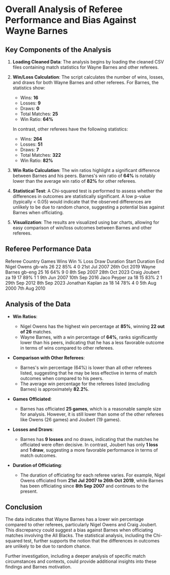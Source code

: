 # Overall Analysis of Referee Performance and Bias Against Wayne Barnes

## Key Components of the Analysis

1. **Loading Cleaned Data**: The analysis begins by loading the cleaned CSV files containing match statistics for Wayne Barnes and other referees.

2. **Win/Loss Calculation**: The script calculates the number of wins, losses, and draws for both Wayne Barnes and other referees. For Barnes, the statistics show:
   - Wins: **16**
   - Losses: **9**
   - Draws: **0**
   - Total Matches: **25**
   - Win Ratio: **64%**

   In contrast, other referees have the following statistics:
   - Wins: **264**
   - Losses: **51**
   - Draws: **7**
   - Total Matches: **322**
   - Win Ratio: **82%**

3. **Win Ratio Calculation**: The win ratios highlight a significant difference between Barnes and his peers. Barnes's win ratio of **64%** is notably lower than the average win ratio of **82%** for other referees.

4. **Statistical Test**: A Chi-squared test is performed to assess whether the differences in outcomes are statistically significant. A low p-value (typically < 0.05) would indicate that the observed differences are unlikely to be due to random chance, suggesting a potential bias against Barnes when officiating.

5. **Visualization**: The results are visualized using bar charts, allowing for easy comparison of win/loss outcomes between Barnes and other referees.

## Referee Performance Data

Referee	Country	Games	Wins	Win %	Loss	Draw	Duration Start	Duration End
Nigel Owens	gb-wls	26	22	85%	4	0	21st Jul 2007	26th Oct 2019
Wayne Barnes	gb-eng	25	16	64%	9	0	8th Sep 2007	28th Oct 2023
Craig Joubert	za	19	17	89%	1	1	9th Jun 2007	10th Sep 2016
Jaco Peyper	za	18	15	83%	2	1	29th Sep 2012	8th Sep 2023
Jonathan Kaplan	za	18	14	78%	4	0	5th Aug 2000	7th Aug 2010

## Analysis of the Data

- **Win Ratios**: 
  - Nigel Owens has the highest win percentage at **85%**, winning **22 out of 26** matches.
  - Wayne Barnes, with a win percentage of **64%**, ranks significantly lower than his peers, indicating that he has a less favorable outcome in terms of wins compared to other referees.

- **Comparison with Other Referees**:
  - Barnes's win percentage (64%) is lower than all other referees listed, suggesting that he may be less effective in terms of match outcomes when compared to his peers.
  - The average win percentage for the referees listed (excluding Barnes) is approximately **82.2%**.

- **Games Officiated**:
  - Barnes has officiated **25 games**, which is a reasonable sample size for analysis. However, it is still lower than some of the other referees like Owens (26 games) and Joubert (19 games).

- **Losses and Draws**:
  - Barnes has **9 losses** and no draws, indicating that the matches he officiated were often decisive. In contrast, Joubert has only **1 loss** and **1 draw**, suggesting a more favorable performance in terms of match outcomes.

- **Duration of Officiating**:
  - The duration of officiating for each referee varies. For example, Nigel Owens officiated from **21st Jul 2007 to 26th Oct 2019**, while Barnes has been officiating since **8th Sep 2007** and continues to the present.

## Conclusion

The data indicates that Wayne Barnes has a lower win percentage compared to other referees, particularly Nigel Owens and Craig Joubert. This discrepancy could suggest a bias against Barnes when officiating matches involving the All Blacks. The statistical analysis, including the Chi-squared test, further supports the notion that the differences in outcomes are unlikely to be due to random chance.

Further investigation, including a deeper analysis of specific match circumstances and contexts, could provide additional insights into these findings and Barnes motivation. 
